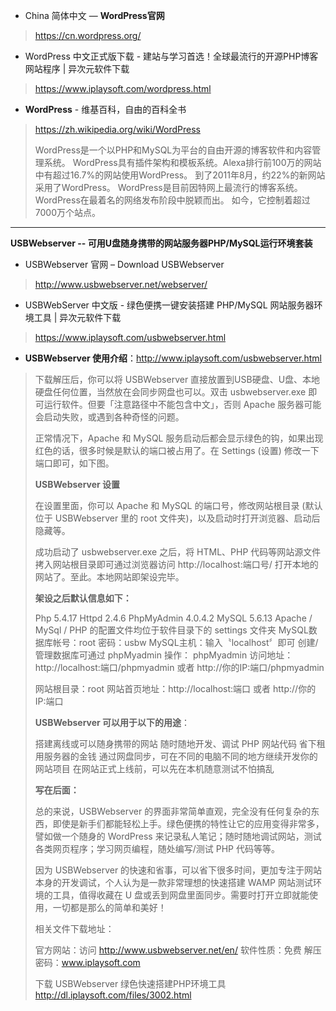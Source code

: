 

- China 简体中文 — **WordPress官网**
> https://cn.wordpress.org/

- WordPress 中文正式版下载 - 建站与学习首选！全球最流行的开源PHP博客网站程序 | 异次元软件下载
> https://www.iplaysoft.com/wordpress.html

- **WordPress** - 维基百科，自由的百科全书
> https://zh.wikipedia.org/wiki/WordPress
> 
> WordPress是一个以PHP和MySQL为平台的自由开源的博客软件和内容管理系统。
> WordPress具有插件架构和模板系统。Alexa排行前100万的网站中有超过16.7%的网站使用WordPress。
> 到了2011年8月，约22%的新网站采用了WordPress。
> WordPress是目前因特网上最流行的博客系统。
> WordPress在最着名的网络发布阶段中脱颖而出。
> 如今，它控制着超过7000万个站点。
> 

----------------------------------------------------------

**USBWebserver -- 可用U盘随身携带的网站服务器PHP/MySQL运行环境套装**


- USBWebserver 官网 – Download USBWebserver
> http://www.usbwebserver.net/webserver/

- USBWebServer 中文版 - 绿色便携一键安装搭建 PHP/MySQL 网站服务器环境工具 | 异次元软件下载
> https://www.iplaysoft.com/usbwebserver.html

- **USBWebserver 使用介绍**：http://www.iplaysoft.com/usbwebserver.html

> 下载解压后，你可以将 USBWebserver 直接放置到USB硬盘、U盘、本地硬盘任何位置，当然放在会同步网盘也可以。双击 usbwebserver.exe 即可运行软件。但要「注意路径中不能包含中文」，否则 Apache 服务器可能会启动失败，或遇到各种奇怪的问题。
> 
> 正常情况下，Apache 和 MySQL 服务启动后都会显示绿色的钩，如果出现红色的话，很多时候是默认的端口被占用了。在 Settings (设置) 修改一下端口即可，如下图。
> 
> **USBWebserver 设置**
> 
> 在设置里面，你可以 Apache 和 MySQL 的端口号，修改网站根目录 (默认位于 USBWebserver 里的 root 文件夹)，以及启动时打开浏览器、启动后隐藏等。
> 
> 成功启动了 usbwebserver.exe 之后，将 HTML、PHP 代码等网站源文件拷入网站根目录即可通过浏览器访问 http://localhost:端口号/ 打开本地的网站了。至此。本地网站即架设完毕。
> 
> **架设之后默认信息如下：**
> 
> Php 5.4.17
> Httpd 2.4.6
> PhpMyAdmin 4.0.4.2
> MySQL 5.6.13
> Apache / MySql / PHP 的配置文件均位于软件目录下的 settings 文件夹
> MySQL数据库帐号：root 密码：usbw
> MySQL主机：输入〝localhost〞即可
> 创建/管理数据库可通过 phpMyadmin 操作：
> phpMyadmin 访问地址： http://localhost:端口/phpmyadmin 或者 http://你的IP:端口/phpmyadmin
> 
> 网站根目录：root
> 网站首页地址：http://localhost:端口 或者 http://你的IP:端口
> 
> **USBWebserver 可以用于以下的用途**：
> 
> 搭建离线或可以随身携带的网站
> 随时随地开发、调试 PHP 网站代码
> 省下租用服务器的金钱
> 通过网盘同步，可在不同的电脑不同的地方继续开发你的网站项目
> 在网站正式上线前，可以先在本机随意测试不怕搞乱
> 
> **写在后面：**
> 
> 总的来说，USBWebserver 的界面非常简单直观，完全没有任何复杂的东西，即使是新手们都能轻松上手。绿色便携的特性让它的应用变得非常多，譬如做一个随身的 WordPress 来记录私人笔记；随时随地调试网站，测试各类网页程序；学习网页编程，随处编写/测试 PHP 代码等等。
> 
> 因为  USBWebserver 的快速和省事，可以省下很多时间，更加专注于网站本身的开发调试，个人认为是一款非常理想的快速搭建 WAMP 网站测试环境的工具，值得收藏在 U 盘或丢到网盘里面同步。需要时打开立即就能使用，一切都是那么的简单和美好！
> 
> 相关文件下载地址：
> 
> 官方网站：访问 http://www.usbwebserver.net/en/
> 软件性质：免费
> 解压密码：www.iplaysoft.com
> 
> 下载 USBWebserver 绿色快速搭建PHP环境工具 http://dl.iplaysoft.com/files/3002.html
> 
